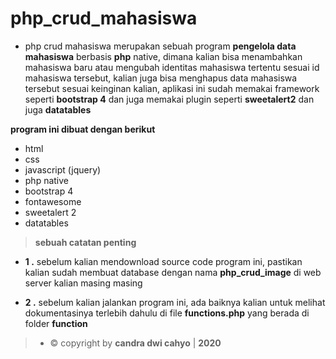 # php_crud_mahasiswa


* php crud mahasiswa merupakan sebuah program __pengelola data mahasiswa__ berbasis __php__ native, dimana kalian bisa menambahkan mahasiswa baru atau mengubah identitas mahasiswa tertentu sesuai id mahasiswa tersebut, kalian juga bisa menghapus data mahasiswa tersebut sesuai keinginan kalian, aplikasi ini sudah memakai framework seperti __bootstrap 4__ dan juga memakai plugin seperti __sweetalert2__ dan juga __datatables__


__program ini dibuat dengan berikut__

- html
- css
- javascript (jquery)
- php native
- bootstrap 4
- fontawesome
- sweetalert 2
- datatables


> __sebuah catatan penting__

- __1 .__ sebelum kalian mendownload source code program ini, pastikan kalian sudah membuat database dengan nama __php_crud_image__ di web server kalian masing masing

- __2 .__ sebelum kalian jalankan program ini, ada baiknya kalian untuk melihat dokumentasinya terlebih dahulu di file __functions.php__ yang berada di folder __function__


> - © copyright by __candra dwi cahyo__ | __2020__
